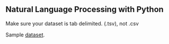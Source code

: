 ## Natural Language Processing with Python
Make sure your dataset is tab delimited. (.tsv), not .csv

Sample [dataset]().


